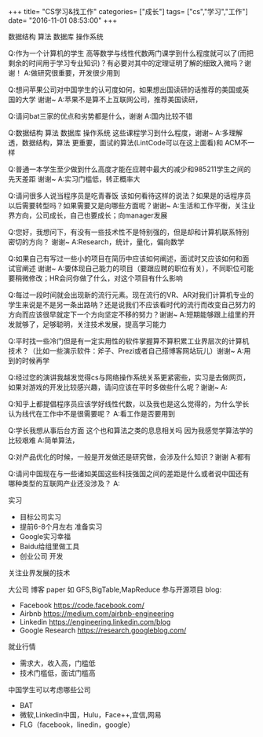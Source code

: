+++
title= "CS学习&amp;找工作"
categories= ["成长"]
tags= ["cs","学习","工作"]
date= "2016-11-01 08:53:00"
+++

数据结构 算法 数据库 操作系统

Q:作为一个计算机的学生 高等数学与线性代数两门课学到什么程度就可以了(而把剩余的时间用于学习专业知识)？有必要对其中的定理证明了解的细致入微吗？谢谢！
A:做研究很重要，开发很少用到

Q:想问苹果公司对中国学生的认可度如何，如果想出国读研的话推荐的美国或英国的大学 谢谢~
A:苹果不是算不上互联网公司，推荐美国读研，

Q:请问bat三家的优点和劣势都是什么，谢谢
A:国内比较不错

Q:数据结构 算法 数据库 操作系统 这些课程学习到什么程度，谢谢~
A:多理解透，数据结构，算法 更重要，面试的算法(LintCode可以在这上面看)和 ACM不一样
<!--more-->
Q:普通一本学生至少做到什么高度才能在应聘中最大的减少和985211学生之间的先天差距  谢谢~
A:实习门槛低，转正概率大

Q:请问很多人说当程序员是吃青春饭 该如何看待这样的说法？如果是的话程序员以后需要转型吗？如果需要又是向哪些方面呢？谢谢~
A:生活和工作平衡，关注业界方向，公司成长，自己也要成长；向manager发展

Q:您好，我想问下，有没有一些技术性不是特别强的，但是却和计算机联系特别密切的方向？ 谢谢~
A:Research，统计，量化，偏向数学

Q:如果自己有写过一些小的项目在简历中应该如何阐述，面试时又应该如何和面试官阐述 谢谢~
A:要体现自己能力的项目（要跟应聘的职位有关），不同职位可能要稍微修改；HR会问你做了什么，对这个项目有什么影响

Q:每过一段时间就会出现新的流行元素。现在流行的VR、AR对我们计算机专业的学生来说是不是另一条出路呐？还是说我们不应该看时代的流行而改变自己努力的方向而应该很早就定下一个方向坚定不移的努力？谢谢~
A:短期能够跟上组里的开发就够了，足够聪明，关注技术发展，提高学习能力

Q:平时找一些冷门但是有一定实用性的软件掌握算不算积累工业界层次的计算机技术？（比如一些演示软件：斧子、Prezi或者自己搭博客网站玩儿）谢谢~
A:用到的时候再学

Q:经过您的演讲我越发觉得cs与网络操作系统关系更紧密些，实习是去做网页，如果对游戏的开发比较感兴趣，请问应该在平时多做些什么呢？谢谢~
A:

Q:知乎上都提倡程序员应该学好线性代数，以及我也是这么觉得的，为什么学长认为线代在工作中不是很需要呢？
A:看工作是否要用到

Q:学长我想从事后台方面 这个也和算法之类的息息相关吗 因为我感觉学算法学的比较艰难
A:简单算法，

Q:对产品优化的时候，一般是开发做还是研究做，会涉及什么知识？谢谢
A:都有

Q:请问中国现在与一些诸如美国这些科技强国之间的差距是什么或者说中国还有哪种类型的互联网产业还没涉及？
A:

实习
- 目标公司实习
- 提前6-8个月左右 准备实习
- Google实习幸福
- Baidu给组里做工具
- 创业公司 开发



关注业界发展的技术

大公司 博客 paper 如 GFS,BigTable,MapReduce
参与开源项目
blog:
 - Facebook https://code.facebook.com/
 - Airbnb https://medium.com/airbnb-engineering
 - Linkedin https://engineering.linkedin.com/blog
 - Google Research https://research.googleblog.com/


就业行情
  - 需求大，收入高，门槛低
 - 技术门槛低，面试门槛高

中国学生可以考虑哪些公司
 - BAT
 - 微软,Linkedin中国，Hulu，Face++,宜信,网易
 - FLG（facebook，linedin，google）
